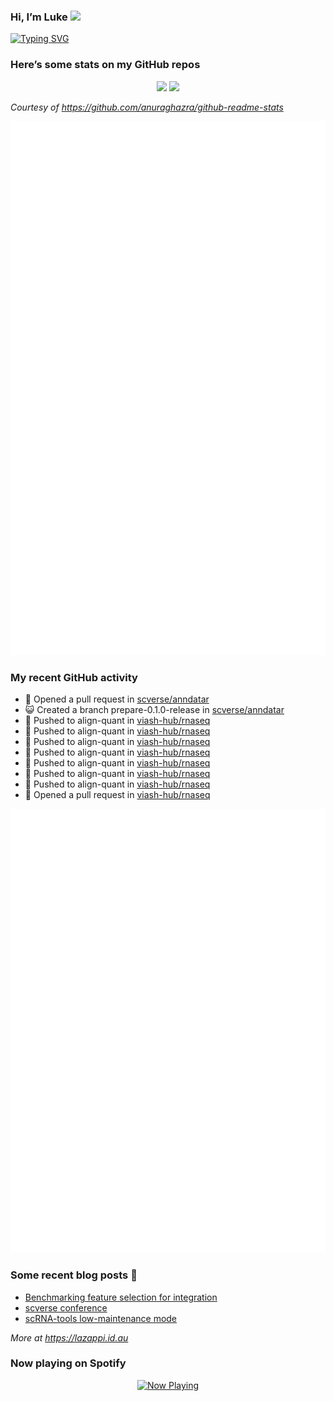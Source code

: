 
<!-- README.md is generated from README.Rmd. Please edit that file -->

### Hi, I’m Luke <img src="https://raw.githubusercontent.com/MartinHeinz/MartinHeinz/master/wave.gif" width="30px">

<!-- Customise this at https://readme-typing-svg.demolab.com -->

[![Typing
SVG](https://readme-typing-svg.demolab.com?font=Fira+Code&duration=3000&pause=200&color=9D24F7&center=true&random=true&width=435&lines=Data+scientist;Bioinformatician;Package+developer;Workflow+engineer)](https://git.io/typing-svg)

<!--
**lazappi/lazappi** is a ✨ _special_ ✨ repository because its `README.md` (this file) appears on your GitHub profile.
&#10;Here are some ideas to get you started:
&#10;- 🔭 I’m currently working on ...
- 🌱 I’m currently learning ...
- 👯 I’m looking to collaborate on ...
- 🤔 I’m looking for help with ...
- 💬 Ask me about ...
- 📫 How to reach me: ...
- 😄 Pronouns: ...
- ⚡ Fun fact: ...
-->

### Here’s some stats on my GitHub repos

<p align="center">
<img src="https://github-readme-stats.vercel.app/api?username=lazappi&count_private=true&show_icons=true&theme=buefy&hide_title=True">
<img src="https://github-readme-stats.vercel.app/api/top-langs/?username=lazappi&hide=html&theme=buefy&layout=compact">
</p>

*Courtesy of <https://github.com/anuraghazra/github-readme-stats>*

<p align="center" style="width:100%;">
<img src="https://github.com/lazappi/lazappi/raw/main/github-intro.svg">
</p>

### My recent GitHub activity

- 🤔 Opened a pull request in
  [scverse/anndatar](https://github.com/scverse/anndatar)
- 😺 Created a branch prepare-0.1.0-release in
  [scverse/anndatar](https://github.com/scverse/anndatar)
- 📨 Pushed to align-quant in
  [viash-hub/rnaseq](https://github.com/viash-hub/rnaseq)
- 📨 Pushed to align-quant in
  [viash-hub/rnaseq](https://github.com/viash-hub/rnaseq)
- 📨 Pushed to align-quant in
  [viash-hub/rnaseq](https://github.com/viash-hub/rnaseq)
- 📨 Pushed to align-quant in
  [viash-hub/rnaseq](https://github.com/viash-hub/rnaseq)
- 📨 Pushed to align-quant in
  [viash-hub/rnaseq](https://github.com/viash-hub/rnaseq)
- 📨 Pushed to align-quant in
  [viash-hub/rnaseq](https://github.com/viash-hub/rnaseq)
- 📨 Pushed to align-quant in
  [viash-hub/rnaseq](https://github.com/viash-hub/rnaseq)
- 🤔 Opened a pull request in
  [viash-hub/rnaseq](https://github.com/viash-hub/rnaseq)

<p align="center" style="width:100%;">
<img src="https://github.com/lazappi/lazappi/raw/main/github-status.svg">
</p>

### Some recent blog posts 📝

- [Benchmarking feature selection for
  integration](https://lazappi.id.au/posts/2025-03-15-feature-selection-benchmark/)
- [scverse
  conference](https://lazappi.id.au/posts/2024-09-15-scverse-conference/)
- [scRNA-tools low-maintenance
  mode](https://lazappi.id.au/posts/2024-03-04-scRNAtools-low-maintenance/)

*More at <https://lazappi.id.au>*

### Now playing on Spotify

<p align="center">
<a href="https://now-playing-profile.lazappi.vercel.app/now-playing?open">
<img src="https://now-playing-profile.lazappi.vercel.app/now-playing" width="256" height="64" alt="Now Playing">
</a>
</p>
